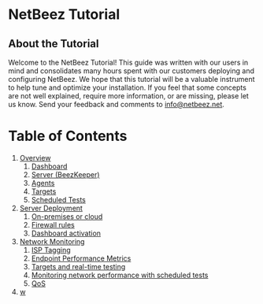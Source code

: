 # NetBeez Tutorial
## About the Tutorial
Welcome to the NetBeez Tutorial! This guide was written with our users in mind and consolidates many hours spent with our customers deploying and configuring NetBeez. We hope that this tutorial will be a valuable instrument to help tune and optimize your installation. If you feel that some concepts are not well explained, require more information, or are missing, please let us know. Send your feedback and comments to info@netbeez.net.

# Table of Contents

1. [Overview](overview.md)
	1. [Dashboard](overview.md#dashboard)
	2. [Server (BeezKeeper)](overview.md#server-beezkeeper)
	3. [Agents](overview.md#agents)
	4. [Targets](overview.md#targets)
	5. [Scheduled Tests](overview.md#scheduled-tests)
2. [Server Deployment](server-deployment.md)
	1. [On-premises or cloud](server-deployment.md#on-premise-or-cloud)
	2. [Firewall rules](server-deployment.md#firewall-rules)
	3. [Dashboard activation](server-deployment.md#dashboard-activation)
3. [Network Monitoring](network-monitoring.md)
	1. [ISP Tagging](network-monitoring.md#isp-tagging)
	2. [Endpoint Performance Metrics](network-monitoring.md#endpoint-performance-metrics)
	3. [Targets and real-time testing](network-monitoring.md#targets-and-real-time-testing)
	4. [Monitoring network performance with scheduled tests](network-monitoring.md#monitoring-network-performance-with-scheduled-tests)
	5. [QoS](network-monitoring.md#qos)
4. [w]()


